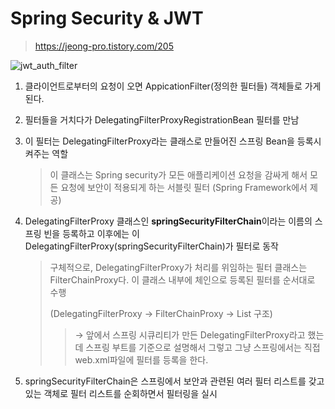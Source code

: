 # Spring Security & JWT

> https://jeong-pro.tistory.com/205



![jwt_auth_filter](C:\github\ssafy\summary\img\jwt_auth_filter.png)



1. 클라이언트로부터의 요청이 오면 AppicationFilter(정의한 필터들) 객체들로 가게 된다.

2. 필터들을 거치다가 DelegatingFilterProxyRegistrationBean 필터를 만남

3. 이 필터는 DelegatingFilterProxy라는 클래스로 만들어진 스프링 Bean을 등록시켜주는 역할

   > 이 클래스는 Spring security가 모든 애플리케이션 요청을 감싸게 해서 모든 요청에 보안이 적용되게 하는 서블릿 필터 (Spring Framework에서 제공)
   
4. DelegatingFilterProxy 클래스인 **springSecurityFilterChain**이라는 이름의 스프링 빈을 등록하고 이후에는 이 DelegatingFilterProxy(springSecurityFilterChain)가 필터로 동작

   >
   >구체적으로, DelegatingFilterProxy가 처리를 위임하는 필터 클래스는 FilterChainProxy다. 이 클래스 내부에 체인으로 등록된 필터를 순서대로 수행
   >
   >(DelegatingFilterProxy → FilterChainProxy → List 구조)
   >
   >> → 앞에서 스프링 시큐리티가 만든 DelegatingFilterProxy라고 했는데 스프링 부트를 기준으로 설명해서 그렇고 그냥 스프링에서는 직접 web.xml파일에 필터를 등록을 한다.
   
5. springSecurityFilterChain은 스프링에서 보안과 관련된 여러 필터 리스트를 갖고 있는 객체로 필터 리스트를 순회하면서 필터링을 실시